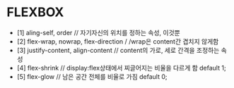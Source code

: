 # FLEXBOX

-   [1] aling-self, order // 자기자신의 위치를 정하는 속성, 이것뿐
-   [2] flex-wrap, nowrap, flex-direction / /wrap은 content간 겹치지 않게함
-   [3] justify-content, align-content // content의 가로, 세로 간격을 조정하는 속성
-   [4] flex-shrink // display:flex상태에서 찌글어지는 비율을 다르게 함 default 1;
-   [5] flex-glow // 남은 공간 전체를 비율로 가짐 default 0;
